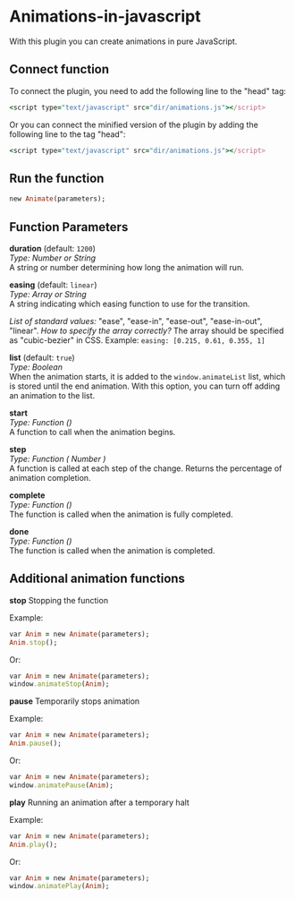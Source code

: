 # Animations-in-javascript
With this plugin you can create animations in pure JavaScript.

## Connect function

To connect the plugin, you need to add the following line to the "head" tag:
```ruby
<script type="text/javascript" src="dir/animations.js"></script>
```

Or you can connect the minified version of the plugin by adding the following line to the tag "head":

```ruby
<script type="text/javascript" src="dir/animations.js"></script>
```

## Run the function

```ruby
new Animate(parameters);
```

## Function Parameters

**duration** (default: `1200`)  
*Type: Number or String*  
A string or number determining how long the animation will run.

**easing** (default: `linear`)  
*Type: Array or String*  
A string indicating which easing function to use for the transition.

*List of standard values:* "ease", "ease-in", "ease-out", "ease-in-out", "linear".
*How to specify the array correctly?* The array should be specified as "cubic-bezier" in CSS. Example: `easing: [0.215, 0.61, 0.355, 1]`

**list** (default: `true`)  
*Type: Boolean*  
When the animation starts, it is added to the `window.animateList` list, which is stored until the end animation. With this option, you can turn off adding an animation to the list.

**start**  
*Type: Function ()*  
A function to call when the animation begins.

**step**  
*Type: Function ( Number )*  
A function is called at each step of the change. Returns the percentage of animation completion.

**complete**  
*Type: Function ()*  
The function is called when the animation is fully completed.

**done**  
*Type: Function ()*  
The function is called when the animation is completed.

## Additional animation functions

**stop**
Stopping the function

Example:

```ruby
var Anim = new Animate(parameters);
Anim.stop();
```

Or:

```ruby
var Anim = new Animate(parameters);
window.animateStop(Anim);
```

**pause**
Temporarily stops animation

Example:

```ruby
var Anim = new Animate(parameters);
Anim.pause();
```

Or:

```ruby
var Anim = new Animate(parameters);
window.animatePause(Anim);
```

**play**
Running an animation after a temporary halt

Example:

```ruby
var Anim = new Animate(parameters);
Anim.play();
```

Or:

```ruby
var Anim = new Animate(parameters);
window.animatePlay(Anim);
```
